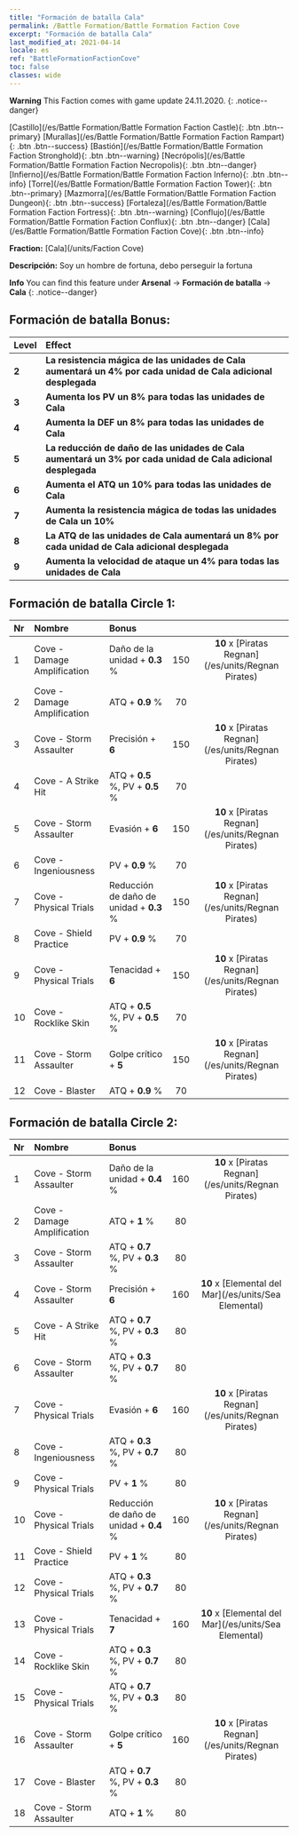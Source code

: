```yaml
---
title: "Formación de batalla Cala"
permalink: /Battle Formation/Battle Formation Faction Cove
excerpt: "Formación de batalla Cala"
last_modified_at: 2021-04-14
locale: es
ref: "BattleFormationFactionCove"
toc: false
classes: wide
---
```

**Warning** This Faction comes with game update 24.11.2020.
{: .notice--danger}

 [Castillo](/es/Battle Formation/Battle Formation Faction Castle){: .btn .btn--primary} [Murallas](/es/Battle Formation/Battle Formation Faction Rampart){: .btn .btn--success} [Bastión](/es/Battle Formation/Battle Formation Faction Stronghold){: .btn .btn--warning} [Necrópolis](/es/Battle Formation/Battle Formation Faction Necropolis){: .btn .btn--danger} [Infierno](/es/Battle Formation/Battle Formation Faction Inferno){: .btn .btn--info} [Torre](/es/Battle Formation/Battle Formation Faction Tower){: .btn .btn--primary} [Mazmorra](/es/Battle Formation/Battle Formation Faction Dungeon){: .btn .btn--success} [Fortaleza](/es/Battle Formation/Battle Formation Faction Fortress){: .btn .btn--warning} [Conflujo](/es/Battle Formation/Battle Formation Faction Conflux){: .btn .btn--danger} [Cala](/es/Battle Formation/Battle Formation Faction Cove){: .btn .btn--info} 

  **Fraction:** [Cala](/units/Faction Cove)

  **Descripción:** Soy un hombre de fortuna, debo perseguir la fortuna

**Info** You can find this feature under **Arsenal** -> **Formación de batalla** -> **Cala** 
{: .notice--danger}

## Formación de batalla Bonus:

  | Level |         Effect        |
  |:------|:---------------------|
  | **2** | **La resistencia mágica de las unidades de Cala aumentará un 4% por cada unidad de Cala adicional desplegada** |
  | **3** | **Aumenta los PV un 8% para todas las unidades de Cala** |
  | **4** | **Aumenta la DEF un 8% para todas las unidades de Cala** |
  | **5** | **La reducción de daño de las unidades de Cala aumentará un 3% por cada unidad de Cala adicional desplegada** |
  | **6** | **Aumenta el ATQ un 10% para todas las unidades de Cala** |
  | **7** | **Aumenta la resistencia mágica de todas las unidades de Cala un 10%** |
  | **8** | **La ATQ de las unidades de Cala aumentará un 8% por cada unidad de Cala adicional desplegada** |
  | **9** | **Aumenta la velocidad de ataque un 4% para todas las unidades de Cala** |

## Formación de batalla Circle 1:

  |  Nr  |  Nombre   |  Bonus  | <i class="fas fa-flask"/>  |  <i class="fab fa-optin-monster"/> |
  |:-----|:--------------------|:---------|:-----------------:|:----------------:|
  | 1 | Cove - Damage Amplification | Daño de la unidad + **0.3** % | 150 |  **10** x [Piratas Regnan](/es/units/Regnan Pirates) |
  | 2 | Cove - Damage Amplification | ATQ + **0.9** % | 70 |   |
  | 3 | Cove - Storm Assaulter | Precisión + **6**  | 150 |  **10** x [Piratas Regnan](/es/units/Regnan Pirates) |
  | 4 | Cove - A Strike Hit | ATQ + **0.5** %, PV + **0.5** % | 70 |   |
  | 5 | Cove - Storm Assaulter | Evasión + **6**  | 150 |  **10** x [Piratas Regnan](/es/units/Regnan Pirates) |
  | 6 | Cove - Ingeniousness | PV + **0.9** % | 70 |   |
  | 7 | Cove - Physical Trials | Reducción de daño de unidad + **0.3** % | 150 |  **10** x [Piratas Regnan](/es/units/Regnan Pirates) |
  | 8 | Cove - Shield Practice | PV + **0.9** % | 70 |   |
  | 9 | Cove - Physical Trials | Tenacidad + **6**  | 150 |  **10** x [Piratas Regnan](/es/units/Regnan Pirates) |
  | 10 | Cove - Rocklike Skin | ATQ + **0.5** %, PV + **0.5** % | 70 |   |
  | 11 | Cove - Storm Assaulter | Golpe crítico + **5**  | 150 |  **10** x [Piratas Regnan](/es/units/Regnan Pirates) |
  | 12 | Cove - Blaster | ATQ + **0.9** % | 70 |   |
  


## Formación de batalla Circle 2:

  |  Nr  |  Nombre   |  Bonus  | <i class="fas fa-flask"/>  |  <i class="fab fa-optin-monster"/> |
  |:-----|:--------------------|:---------|:-----------------:|:----------------:|
  | 1 | Cove - Storm Assaulter | Daño de la unidad + **0.4** % | 160 |  **10** x [Piratas Regnan](/es/units/Regnan Pirates) |
  | 2 | Cove - Damage Amplification | ATQ + **1** % | 80 |   |
  | 3 | Cove - Storm Assaulter | ATQ + **0.7** %, PV + **0.3** % | 80 |   |
  | 4 | Cove - Storm Assaulter | Precisión + **6**  | 160 |  **10** x [Elemental del Mar](/es/units/Sea Elemental) |
  | 5 | Cove - A Strike Hit | ATQ + **0.7** %, PV + **0.3** % | 80 |   |
  | 6 | Cove - Storm Assaulter | ATQ + **0.3** %, PV + **0.7** % | 80 |   |
  | 7 | Cove - Physical Trials | Evasión + **6**  | 160 |  **10** x [Piratas Regnan](/es/units/Regnan Pirates) |
  | 8 | Cove - Ingeniousness | ATQ + **0.3** %, PV + **0.7** % | 80 |   |
  | 9 | Cove - Physical Trials | PV + **1** % | 80 |   |
  | 10 | Cove - Physical Trials | Reducción de daño de unidad + **0.4** % | 160 |  **10** x [Piratas Regnan](/es/units/Regnan Pirates) |
  | 11 | Cove - Shield Practice | PV + **1** % | 80 |   |
  | 12 | Cove - Physical Trials | ATQ + **0.3** %, PV + **0.7** % | 80 |   |
  | 13 | Cove - Physical Trials | Tenacidad + **7**  | 160 |  **10** x [Elemental del Mar](/es/units/Sea Elemental) |
  | 14 | Cove - Rocklike Skin | ATQ + **0.3** %, PV + **0.7** % | 80 |   |
  | 15 | Cove - Physical Trials | ATQ + **0.7** %, PV + **0.3** % | 80 |   |
  | 16 | Cove - Storm Assaulter | Golpe crítico + **5**  | 160 |  **10** x [Piratas Regnan](/es/units/Regnan Pirates) |
  | 17 | Cove - Blaster | ATQ + **0.7** %, PV + **0.3** % | 80 |   |
  | 18 | Cove - Storm Assaulter | ATQ + **1** % | 80 |   |
  

